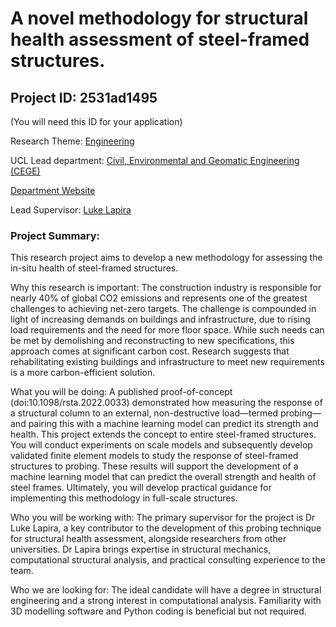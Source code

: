 # A novel methodology for structural health assessment of steel-framed structures.

## Project ID: **2531ad1495**
(You will need this ID for your application)

Research Theme: [Engineering](../themes/engineering.md)

UCL Lead department: [Civil, Environmental and Geomatic Engineering (CEGE)](../departments/civil-environmental-and-geomatic-engineering.md)

[Department Website](https://www.ucl.ac.uk/civil-environmental-geomatic-engineering)

Lead Supervisor: [Luke Lapira](https://profiles.ucl.ac.uk/92477)

### Project Summary:

This research project aims to develop a new methodology for assessing the in-situ health of steel-framed structures.

Why this research is important: The construction industry is responsible for nearly 40% of global CO2 emissions and represents one of the greatest challenges to achieving net-zero targets. The challenge is compounded in light of increasing demands on buildings and infrastructure, due to rising load requirements and the need for more floor space. While such needs can be met by demolishing and reconstructing to new specifications, this approach comes at significant carbon cost. Research suggests that rehabilitating existing buildings and infrastructure to meet new requirements is a more carbon-efficient solution.

What you will be doing: A published proof-of-concept (doi:10.1098/rsta.2022.0033) demonstrated how measuring the response of a structural column to an external, non-destructive load—termed probing—and pairing this with a machine learning model can predict its strength and health. This project extends the concept to entire steel-framed structures.  You will conduct experiments on scale models and subsequently develop validated finite element models to study the response of steel-framed structures to probing. These results will support the development of a machine learning model that can predict the overall strength and health of steel frames. Ultimately, you will develop practical guidance for implementing this methodology in full-scale structures.

Who you will be working with: The primary supervisor for the project is Dr Luke Lapira, a key contributor to the development of this probing technique for structural health assessment, alongside researchers from other universities. Dr Lapira brings expertise in structural mechanics, computational structural analysis, and practical consulting experience to the team.

Who we are looking for: The ideal candidate will have a degree in structural engineering and a strong interest in computational analysis. Familiarity with 3D modelling software and Python coding is beneficial but not required.
